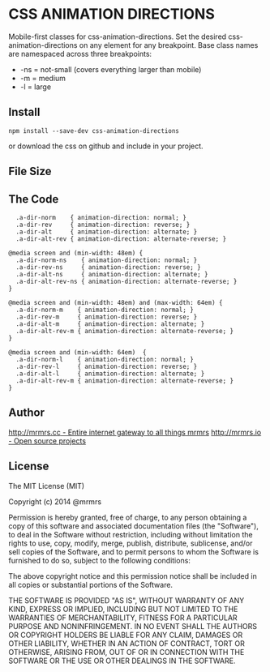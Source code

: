 # CSS ANIMATION DIRECTIONS

  Mobile-first classes for css-animation-directions.
  Set the desired css-animation-directions on any element for any breakpoint.
  Base class names are namespaced across three breakpoints:

*  -ns = not-small (covers everything larger than mobile)
*  -m  = medium
*  -l  = large

## Install
```
npm install --save-dev css-animation-directions
```
or download the css on github and include in your project.

## File Size


## The Code
```
  .a-dir-norm    { animation-direction: normal; }
  .a-dir-rev     { animation-direction: reverse; }
  .a-dir-alt     { animation-direction: alternate; }
  .a-dir-alt-rev { animation-direction: alternate-reverse; }

@media screen and (min-width: 48em) {
  .a-dir-norm-ns    { animation-direction: normal; }
  .a-dir-rev-ns     { animation-direction: reverse; }
  .a-dir-alt-ns     { animation-direction: alternate; }
  .a-dir-alt-rev-ns { animation-direction: alternate-reverse; }
}

@media screen and (min-width: 48em) and (max-width: 64em) {
  .a-dir-norm-m    { animation-direction: normal; }
  .a-dir-rev-m     { animation-direction: reverse; }
  .a-dir-alt-m     { animation-direction: alternate; }
  .a-dir-alt-rev-m { animation-direction: alternate-reverse; }
}

@media screen and (min-width: 64em)  {
  .a-dir-norm-l    { animation-direction: normal; }
  .a-dir-rev-l     { animation-direction: reverse; }
  .a-dir-alt-l     { animation-direction: alternate; }
  .a-dir-alt-rev-m { animation-direction: alternate-reverse; }
}

```

## Author

[http://mrmrs.cc - Entire internet gateway to all things mrmrs](http://mrmrs.cc)
[http://mrmrs.io - Open source projects](http://mrmrs.io)

## License

The MIT License (MIT)

Copyright (c) 2014 @mrmrs

Permission is hereby granted, free of charge, to any person obtaining a copy
of this software and associated documentation files (the "Software"), to deal
in the Software without restriction, including without limitation the rights
to use, copy, modify, merge, publish, distribute, sublicense, and/or sell
copies of the Software, and to permit persons to whom the Software is
furnished to do so, subject to the following conditions:

The above copyright notice and this permission notice shall be included in
all copies or substantial portions of the Software.

THE SOFTWARE IS PROVIDED "AS IS", WITHOUT WARRANTY OF ANY KIND, EXPRESS OR
IMPLIED, INCLUDING BUT NOT LIMITED TO THE WARRANTIES OF MERCHANTABILITY,
FITNESS FOR A PARTICULAR PURPOSE AND NONINFRINGEMENT. IN NO EVENT SHALL THE
AUTHORS OR COPYRIGHT HOLDERS BE LIABLE FOR ANY CLAIM, DAMAGES OR OTHER
LIABILITY, WHETHER IN AN ACTION OF CONTRACT, TORT OR OTHERWISE, ARISING FROM,
OUT OF OR IN CONNECTION WITH THE SOFTWARE OR THE USE OR OTHER DEALINGS IN
THE SOFTWARE.

